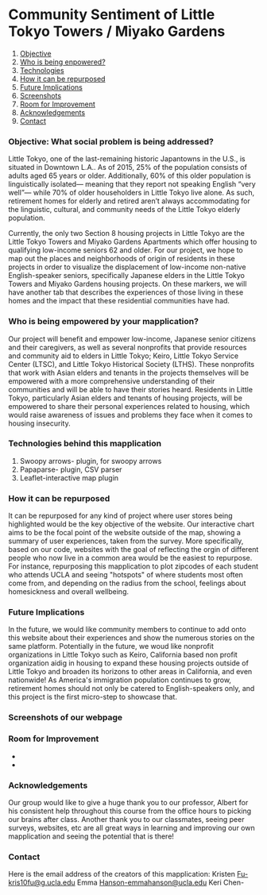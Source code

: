 # Community Sentiment of Little Tokyo Towers / Miyako Gardens
1. [ Objective ](#objective)
2. [ Who is being enpowered? ](#enpowered)
3. [Technologies](#tech)
4. [How it can be repurposed](#repurposed)
5. [Future Implications](#future)
6. [Screenshots](#screenshots)
7. [Room for Improvement](#improvement)
8. [Acknowledgements](#acknowledgements)
9. [Contact](#contact)


<a name="objective"></a>
### Objective: What social problem is being addressed?
Little Tokyo, one of the last-remaining historic Japantowns in the U.S., is situated in Downtown L.A.. As of 2015, 25% of the population consists of adults aged 65 years or older. Additionally, 60% of this older population is linguistically isolated— meaning that they report not speaking English “very well”— while 70% of older householders in Little Tokyo live alone. As such, retirement homes for elderly and retired aren’t always accommodating for the linguistic, cultural, and community needs of the Little Tokyo elderly population. 

Currently, the only two Section 8 housing projects in Little Tokyo are the Little Tokyo Towers and Miyako Gardens Apartments which offer housing to qualifying low-income seniors 62 and older. For our project, we hope to map out the places and neighborhoods of origin of residents in these projects in order to visualize the displacement of low-income non-native English-speaker seniors, specifically Japanese elders in the Little Tokyo Towers and Miyako Gardens housing projects. On these markers, we will have another tab that describes the experiences of those living in these homes and the impact that these residential communities have had. 

<a name="enpowered"></a>
### Who is being empowered by your mapplication?
Our project will benefit and empower low-income, Japanese senior citizens and their caregivers, as well as several nonprofits that provide resources and community aid to elders in Little Tokyo; Keiro, Little Tokyo Service Center (LTSC), and Little Tokyo Historical Society (LTHS). These nonprofits that work with Asian elders and tenants in the projects themselves will be empowered with a more comprehensive understanding of their communities and will be able to have their stories heard.
Residents in Little Tokyo, particularly Asian elders and tenants of housing projects, will be empowered to share their personal experiences related to housing, which would raise awareness of issues and problems they face when it comes to housing insecurity.


<a name="tech"></a>
### Technologies behind this mapplication 
1. Swoopy arrows- plugin, for swoopy arrows
2. Papaparse- plugin, CSV parser
3. Leaflet-interactive map plugin

<a name="repurposed"></a>
### How it can be repurposed
It can be repurposed for any kind of project where user stores being highlighted would be the key objective of the website. Our interactive chart aims to be the focal point of the website outside of the map, showing a summary of user experiences, taken from the survey. More specifically, based on our code, websites with the goal of reflecting the orgin of different people who now live in a common area would be the easiest to repurpose.  For instance, repurposing this mapplication to plot zipcodes of each student who attends UCLA and seeing "hotspots" of where students most often come from, and depending on the radius from the school, feelings about homesickness and overall wellbeing.

<a name="future"></a>
### Future Implications
In the future, we would like community members to continue to add onto this website about their experiences and show the numerous stories on the same platform. Potentially in the future, we woud like nonprofit organizations in Little Tokyo such as Keiro, California based non profit organization aidig in housing to expand these housing projects outside of Little Tokyo and broaden its horizons to other areas in California, and even nationwide!  As America's immigration population continues to grow, retirement homes should not only be catered to English-speakers only, and this project is the first micro-step to showcase that.

<a name="screenshots"></a>
### Screenshots of our webpage

<a name="improvements"></a>
### Room for Improvement
-
-
<a name="acknowledgements"></a>
### Acknowledgements 
Our group would like to give a huge thank you to our professor, Albert for his consistent help throughout this course from the office hours to picking our brains after class. Another thank you to our classmates, seeing peer surveys, websites, etc are all great ways in learning and improving our own mapplication and seeing the potential that is there!

<a name="contact"></a>
### Contact
Here is the email address of the creators of this mapplication:
Kristen Fu-kris10fu@g.ucla.edu
Emma Hanson-emmahanson@ucla.edu
Keri Chen-
